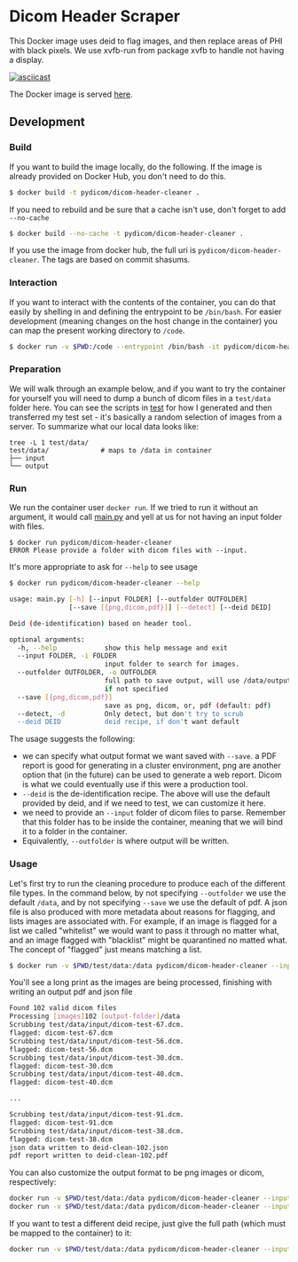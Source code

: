 # Dicom Header Scraper

This Docker image uses deid to flag images, and then replace areas of PHI with 
black pixels. We use xvfb-run from package xvfb to handle not having a display.

[![asciicast](https://asciinema.org/a/152540.png)](https://asciinema.org/a/152540)

The Docker image is served [here](https://hub.docker.com/r/pydicom/dicom-header-cleaner/).

## Development

### Build
If you want to build the image locally, do the following. If the image is already 
provided on Docker Hub, you don't need to do this.

```bash
$ docker build -t pydicom/dicom-header-cleaner .
```

If you need to rebuild and be sure that a cache isn't use, don't forget to add `--no-cache`

```bash
$ docker build --no-cache -t pydicom/dicom-header-cleaner .
```

If you use the image from docker hub, the full uri is `pydicom/dicom-header-cleaner`.
The tags are based on commit shasums.

### Interaction
If you want to interact with the contents of the container, you can do that easily 
by shelling in and defining the entrypoint to be `/bin/bash`. For easier 
development (meaning changes on the host change in the container) you can 
map the present working directory to `/code`.

```bash
$ docker run -v $PWD:/code --entrypoint /bin/bash -it pydicom/dicom-header-cleaner
```

### Preparation

We will walk through an example below, and if you want to try the container 
for yourself you will need to dump a bunch of dicom files in a `test/data` 
folder here. You can see the scripts in [test](test) for how I generated and 
then transferred my test set - it's basically a random selection of images 
from a server.  To summarize what our local data looks like:

```
tree -L 1 test/data/
test/data/             # maps to /data in container
├── input
└── output
```


### Run

We run the container user `docker run`. If we tried to run it without an 
argument, it would call [main.py](main.py) and yell at us for not having 
an input folder with files.

```
$ docker run pydicom/dicom-header-cleaner
ERROR Please provide a folder with dicom files with --input.
```

It's more appropriate to ask for `--help` to see usage

```bash
$ docker run pydicom/dicom-header-cleaner --help

usage: main.py [-h] [--input FOLDER] [--outfolder OUTFOLDER]
               [--save [{png,dicom,pdf}]] [--detect] [--deid DEID]

Deid (de-identification) based on header tool.

optional arguments:
  -h, --help            show this help message and exit
  --input FOLDER, -i FOLDER
                        input folder to search for images.
  --outfolder OUTFOLDER, -o OUTFOLDER
                        full path to save output, will use /data/output folder
                        if not specified
  --save [{png,dicom,pdf}]
                        save as png, dicom, or, pdf (default: pdf)
  --detect, -d          Only detect, but don't try to scrub
  --deid DEID           deid recipe, if don't want default
```

The usage suggests the following:

 - we can specify what output format we want saved with `--save`. a PDF report is good for generating in a cluster environment, png are another option that (in the future) can be used to generate a web report. Dicom is what we could eventually use if this were a production tool.
 - `--deid` is the de-identification recipe. The above will use the default provided by deid, and if we need to test, we can customize it here.
 - we need to provide an `--input` folder of dicom files to parse. Remember that this folder has to be inside the container, meaning that we will bind it to a folder in the container.
 - Equivalently, `--outfolder` is where output will be written.


### Usage
Let's first try to run the cleaning procedure to produce each of the different 
file types.  In the command below, by not specifying `--outfolder` we use the 
default `/data`, and by not specifying `--save` we use the default of pdf. A 
json file is also produced with more metadata about reasons for flagging, and 
lists images are associated with. For example, if an image is flagged for a list 
we called "whitelist" we would want to pass it through no matter what, and an 
image flagged with "blacklist" might be quarantined no matted what. The concept
 of "flagged" just means matching a list.

```bash
$ docker run -v $PWD/test/data:/data pydicom/dicom-header-cleaner --input /data/input
```

You'll see a long print as the images are being processed, finishing with writing 
an output pdf and json file

```bash
Found 102 valid dicom files
Processing [images]102 [output-folder]/data
Scrubbing test/data/input/dicom-test-67.dcm.
flagged: dicom-test-67.dcm
Scrubbing test/data/input/dicom-test-56.dcm.
flagged: dicom-test-56.dcm
Scrubbing test/data/input/dicom-test-30.dcm.
flagged: dicom-test-30.dcm
Scrubbing test/data/input/dicom-test-40.dcm.
flagged: dicom-test-40.dcm

...

Scrubbing test/data/input/dicom-test-91.dcm.
flagged: dicom-test-91.dcm
Scrubbing test/data/input/dicom-test-38.dcm.
flagged: dicom-test-38.dcm
json data written to deid-clean-102.json
pdf report written to deid-clean-102.pdf

```

You can also customize the output format to be png images or dicom, respectively:

```bash
docker run -v $PWD/test/data:/data pydicom/dicom-header-cleaner --input /data/input --save png
docker run -v $PWD/test/data:/data pydicom/dicom-header-cleaner --input /data/input --save dicom
```

If you want to test a different deid recipe, just give the full path (which must be mapped to the container) to it:

```bash
docker run -v $PWD/test/data:/data pydicom/dicom-header-cleaner --input /data/input --deid /data/deid.custom
```

